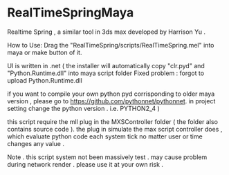 RealTimeSpringMaya
==================

Realtime Spring , a similar tool in 3ds max developed by Harrison Yu .

How to Use:
Drag the "RealTimeSpring/scripts/RealTimeSpring.mel" into maya or make button of it.

UI is written in .net
(
  the installer will automatically copy "clr.pyd"
  and "Python.Runtime.dll" into maya script folder 
  Fixed problem : forgot to upload Python.Runtime.dll

  if you want to compile your own python pyd corrisponding to older maya version ,
  please go to https://github.com/pythonnet/pythonnet.
  in project setting change the python version . i.e. PYTHON2_4
)

this script require the mll plug in the MXSController folder ( the
folder also contains source code ). the plug in simulate the max script
controller does , which evaluate python code each system tick no matter
user or time changes any value .

Note . this script system not been massively test . may cause problem
during network render . please use it at your own risk .
